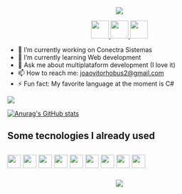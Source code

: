 <p align="center">
  <img src="https://capsule-render.vercel.app/api?type=waving&height=125&color=gradient&text=João%20here%20👋&animation=fadeIn"/>
</p>

<p align="center">
  <a href="https://www.instagram.com/JV.Hobus/">
    <img height="40" src="https://skillicons.dev/icons?i=instagram" />
  </a>
  
  <a href="https://github.com/miojo-dev">
    <img height="40" src="https://skillicons.dev/icons?i=github" />
  </a>
  <a href="https://medium.com/@joaovitorhobus2">
    <img height="40" src="https://uxwing.com/wp-content/themes/uxwing/download/brands-and-social-media/medium-logo-icon.png" />
  </a>
</p>

- 🔭 I’m currently working on Conectra Sistemas
- 🌱 I’m currently learning Web development
- 💬 Ask me about multiplataform development (I love it)
- 📫 How to reach me: joaovitorhobus2@gmail.com
- ⚡ Fun fact: My favorite language at the moment is C#
<div style="justify-content: space-between;">
  <img src="https://spotify-github-profile.kittinanx.com/api/view.svg?uid=whbsxmx5fr8t12lbrci8us73c&redirect=true][https://spotify-github-profile.kittinanx.com/api/view.svg?uid=whbsxmx5fr8t12lbrci8us73c&cover_image=true&theme=novatorem&show_offline=false&background_color=121212&interchange=true&bar_color=53b14f&bar_color_cover=false)"/>

  [![Anurag's GitHub stats](https://github-readme-stats.vercel.app/api?username=miojo-dev)](https://github.com/anuraghazra/github-readme-stats)
<div/>

<h2>
    Some tecnologies I already used
<h2/>

<img height="30" src="https://img.shields.io/badge/.NET-5C2D91?style=for-the-badge&logo=.net&logoColor=white">

<img height="30" src="https://img.shields.io/badge/c%23-%23239120.svg?style=for-the-badge&logo=csharp&logoColor=white">

<img height="30" src="https://img.shields.io/badge/Flutter-%2302569B.svg?style=for-the-badge&logo=Flutter&logoColor=white">

<img height="30" src="https://img.shields.io/badge/dart-%230175C2.svg?style=for-the-badge&logo=dart&logoColor=white">

<img height="30" src="https://img.shields.io/badge/react-%2320232a.svg?style=for-the-badge&logo=react&logoColor=%2361DAFB">

<img height="30" src="https://img.shields.io/badge/javascript-%23323330.svg?style=for-the-badge&logo=javascript&logoColor=%23F7DF1E">

<img height="30" src="https://img.shields.io/badge/meteorjs-%23d74c4c.svg?style=for-the-badge&logo=meteor&logoColor=white">

<img height="30" src="https://img.shields.io/badge/html5-%23E34F26.svg?style=for-the-badge&logo=html5&logoColor=white">

<img height="30" src="https://img.shields.io/badge/css3-%231572B6.svg?style=for-the-badge&logo=css3&logoColor=white"/>


<p align="center">
  <img src="https://capsule-render.vercel.app/api?type=waving&color=gradient&height=125&section=footer"/>
</p>
